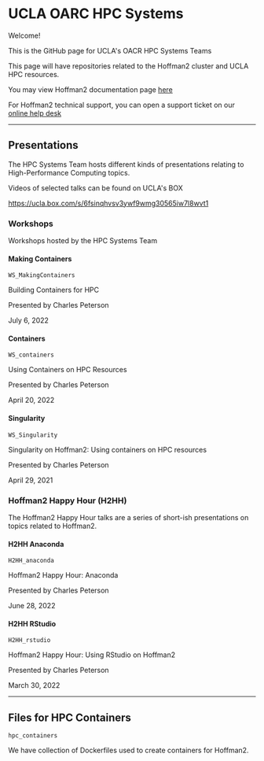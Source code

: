# UCLA OARC HPC Systems

Welcome! 

This is the GitHub page for UCLA's OACR HPC Systems Teams

This page will have repositories related to the Hoffman2 cluster and UCLA HPC resources.

You may view Hoffman2 documentation page [here](https://www.hoffman2.idre.ucla.edu/)

For Hoffman2 technical support, you can open a support ticket on our [online help desk](https://support.idre.ucla.edu/helpdesk/Tickets/New)

___

## Presentations

The HPC Systems Team hosts different kinds of presentations relating to High-Performance Computing topics. 

Videos of selected talks can be found on UCLA's BOX

https://ucla.box.com/s/6fsinqhvsv3ywf9wmg30565iw7l8wvt1

### Workshops

Workshops hosted by the HPC Systems Team

#### Making Containers

`WS_MakingContainers`

Building Containers for HPC

Presented by Charles Peterson

July 6, 2022

#### Containers

`WS_containers`

Using Containers on HPC Resources

Presented by Charles Peterson

April 20, 2022

#### Singularity

`WS_Singularity`

Singularity on Hoffman2: Using containers on HPC resources

Presented by Charles Peterson

April 29, 2021

### Hoffman2 Happy Hour (H2HH)

The Hoffman2 Happy Hour talks are a series of short-ish presentations on topics related to Hoffman2.

#### H2HH Anaconda

`H2HH_anaconda`

Hoffman2 Happy Hour: Anaconda

Presented by Charles Peterson

June 28, 2022

#### H2HH RStudio

`H2HH_rstudio`

Hoffman2 Happy Hour: Using RStudio on Hoffman2

Presented by Charles Peterson

March 30, 2022

___

## Files for HPC Containers

`hpc_containers`

We have collection of Dockerfiles used to create containers for Hoffman2.


